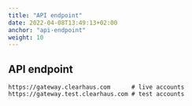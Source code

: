 ```yaml
---
title: "API endpoint"
date: 2022-04-08T13:49:13+02:00
anchor: "api-endpoint"
weight: 10
---
```

## API endpoint

```code
https://gateway.clearhaus.com      # live accounts
https://gateway.test.clearhaus.com # test accounts
```
